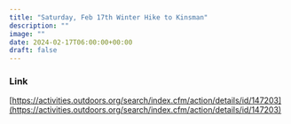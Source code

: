 ```yaml
---
title: "Saturday, Feb 17th Winter Hike to Kinsman" 
description: ""
image: ""
date: 2024-02-17T06:00:00+00:00
draft: false
---
```

### Link
[https://activities.outdoors.org/search/index.cfm/action/details/id/147203](https://activities.outdoors.org/search/index.cfm/action/details/id/147203) 

